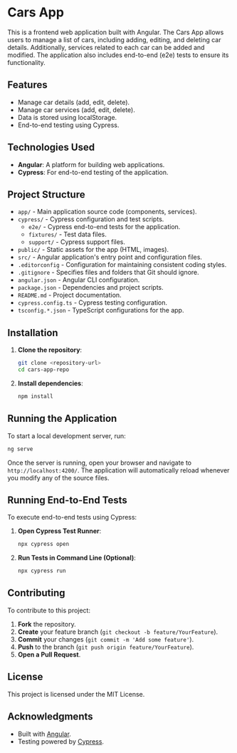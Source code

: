 # Cars App

This is a frontend web application built with Angular. The Cars App allows users to manage a list of cars, including adding, editing, and deleting car details. Additionally, services related to each car can be added and modified. The application also includes end-to-end (e2e) tests to ensure its functionality.

## Features

- Manage car details (add, edit, delete).
- Manage car services (add, edit, delete).
- Data is stored using localStorage.
- End-to-end testing using Cypress.

## Technologies Used

- **Angular**: A platform for building web applications.
- **Cypress**: For end-to-end testing of the application.

## Project Structure

- `app/` - Main application source code (components, services).
- `cypress/` - Cypress configuration and test scripts.
  - `e2e/` - Cypress end-to-end tests for the application.
  - `fixtures/` - Test data files.
  - `support/` - Cypress support files.
- `public/` - Static assets for the app (HTML, images).
- `src/` - Angular application's entry point and configuration files.
- `.editorconfig` - Configuration for maintaining consistent coding styles.
- `.gitignore` - Specifies files and folders that Git should ignore.
- `angular.json` - Angular CLI configuration.
- `package.json` - Dependencies and project scripts.
- `README.md` - Project documentation.
- `cypress.config.ts` - Cypress testing configuration.
- `tsconfig.*.json` - TypeScript configurations for the app.

## Installation

1. **Clone the repository**:

    ```bash
    git clone <repository-url>
    cd cars-app-repo
    ```

2. **Install dependencies**:

    ```bash
    npm install
    ```

## Running the Application

To start a local development server, run:

```bash
ng serve
```

Once the server is running, open your browser and navigate to `http://localhost:4200/`. The application will automatically reload whenever you modify any of the source files.

## Running End-to-End Tests

To execute end-to-end tests using Cypress:

1. **Open Cypress Test Runner**:

    ```bash
    npx cypress open
    ```

2. **Run Tests in Command Line (Optional)**:

    ```bash
    npx cypress run
    ```

## Contributing

To contribute to this project:

1. **Fork** the repository.
2. **Create** your feature branch (`git checkout -b feature/YourFeature`).
3. **Commit** your changes (`git commit -m 'Add some feature'`).
4. **Push** to the branch (`git push origin feature/YourFeature`).
5. **Open a Pull Request**.

## License

This project is licensed under the MIT License.

## Acknowledgments

- Built with [Angular](https://angular.io/).
- Testing powered by [Cypress](https://www.cypress.io/).
